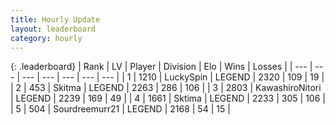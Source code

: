 ```yaml
---
title: Hourly Update
layout: leaderboard
category: hourly
---
```


{: .leaderboard}
| Rank | LV | Player | Division | Elo | Wins | Losses |
| --- | --- | --- | --- | --- | --- | --- |
| <span data-change="0">1</span> | 1210 | <span title="ID: 498412">LuckySpin</span> | LEGEND | <span data-change="0">2320</span> | <span data-change="0">109</span> | <span data-change="0">19</span> |
| <span data-change="0">2</span> | 453 | <span title="ID: 402846">Skitma</span> | LEGEND | <span data-change="0">2263</span> | <span data-change="0">286</span> | <span data-change="0">106</span> |
| <span data-change="0">3</span> | 2803 | <span title="ID: 164871">KawashiroNitori</span> | LEGEND | <span data-change="0">2239</span> | <span data-change="0">169</span> | <span data-change="0">49</span> |
| <span data-change="0">4</span> | 1661 | <span title="ID: 353063">Sktima</span> | LEGEND | <span data-change="0">2233</span> | <span data-change="0">305</span> | <span data-change="0">106</span> |
| <span data-change="1">5</span> | 504 | <span title="ID: 633686">Sourdreemurr21</span> | LEGEND | <span data-change="0">2168</span> | <span data-change="0">54</span> | <span data-change="0">15</span> |